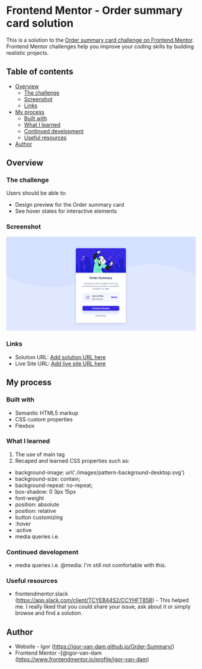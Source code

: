 # Frontend Mentor - Order summary card solution

This is a solution to the [Order summary card challenge on Frontend Mentor](https://www.frontendmentor.io/challenges/order-summary-component-QlPmajDUj). Frontend Mentor challenges help you improve your coding skills by building realistic projects.

## Table of contents

- [Overview](#overview)
  - [The challenge](#the-challenge)
  - [Screenshot](#screenshot)
  - [Links](#links)
- [My process](#my-process)
  - [Built with](#built-with)
  - [What I learned](#what-i-learned)
  - [Continued development](#continued-development)
  - [Useful resources](#useful-resources)
- [Author](#author)


## Overview

### The challenge

Users should be able to:

- Design preview for the Order summary card
- See hover states for interactive elements

### Screenshot

![screenshot](images/Screenshot.png)

### Links

- Solution URL: [Add solution URL here](https://your-solution-url.com)
- Live Site URL: [Add live site URL here](https://igor-van-dam.github.io/Order-Summary/)

## My process

### Built with

- Semantic HTML5 markup
- CSS custom properties
- Flexbox

### What I learned

1. The use of main tag
2. Recaped and learned CSS properties such as:
- background-image: url('./images/pattern-background-desktop.svg')
- background-size: contain;
- background-repeat: no-repeat;
- box-shadow: 0 3px 15px
- font-weight
- position: absolute
- position: relative
- button customizing
- :hover
- :active
- media queries i.e.


### Continued development

- media queries i.e. @media: I'm still not comfortable with this.

### Useful resources

- frontendmentor.slack (https://app.slack.com/client/TCYEB44S2/CCYHFT85B) - This helped me. I really liked that you could share your issue, ask about it or simply browse and find a solution.

## Author

- Website - Igor (https://igor-van-dam.github.io/Order-Summary/)
- Frontend Mentor -[@igor-van-dam (https://www.frontendmentor.io/profile/igor-van-dam)
